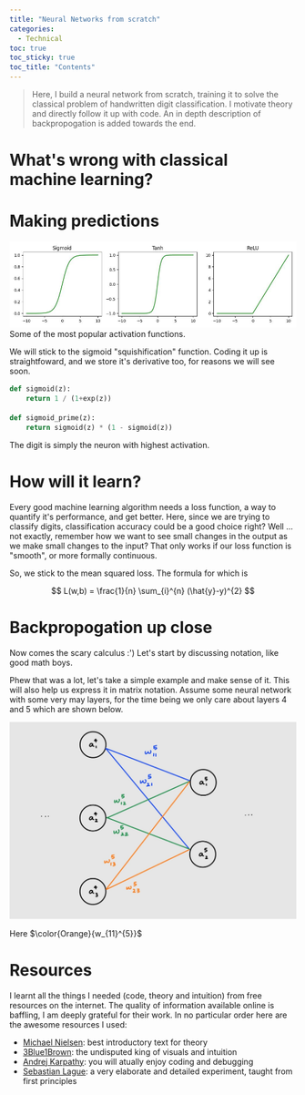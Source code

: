 ```yaml
---
title: "Neural Networks from scratch"
categories:
  - Technical 
toc: true
toc_sticky: true
toc_title: "Contents"
---
```


> Here, I build a neural network from scratch, training it to solve the classical problem of handwritten digit classification. I motivate theory and directly follow it up with code. An in depth description of backpropogation is added towards the end. 

# What's wrong with classical machine learning? 

# Making predictions 



![](/assets/img/nn/activations.jpg)
Some of the most popular activation functions. 

We will stick to the sigmoid "squishification" function. Coding it up is straightfoward, and we store it's derivative too, for reasons we will see soon. 

```python
def sigmoid(z):
    return 1 / (1+exp(z))

def sigmoid_prime(z):
    return sigmoid(z) * (1 - sigmoid(z))
```

The digit is simply the neuron with highest activation. 

# How will it learn? 

Every good machine learning algorithm needs a loss function, a way to quantify it's performance, and get better. Here, since we are trying to classify digits, classification accuracy could be a good choice right? Well ... not exactly, remember how we want to see small changes in the output as we make small changes to the input? That only works if our loss function is "smooth", or more formally continuous. 

So, we stick to the mean squared loss. The formula for which is 

$$ 
L(w,b) = \frac{1}{n} \sum_{i}^{n} (\hat{y}-y)^{2}
$$


# Backpropogation up close 

Now comes the scary calculus :') Let's start by discussing notation, like good math boys. 

Phew that was a lot, let's take a simple example and make sense of it. This will also help us express it in matrix notation. Assume some neural network with some very may layers, for the time being we only care about layers 4 and 5 which are shown below. 

![](/assets/img/nn/nn%20matrix.jpg)

Here $\color{Orange}{w_{11}^{5}}$





# Resources 

I learnt all the things I needed (code, theory and intuition) from free resources on the internet. The quality of information available online is baffling, I am deeply grateful for their work. In no particular order here are the awesome resources I used: 

- [Michael Nielsen](http://neuralnetworksanddeeplearning.com/): best introductory text for theory
-  [3Blue1Brown](https://www.youtube.com/playlist?list=PLZHQObOWTQDNU6R1_67000Dx_ZCJB-3pi): the undisputed king of visuals and intuition 
- [Andrej Karpathy](https://www.youtube.com/playlist?list=PLAqhIrjkxbuWI23v9cThsA9GvCAUhRvKZ): you will atually enjoy coding and debugging  
- [Sebastian Lague](https://youtu.be/hfMk-kjRv4c?si=G0vIZdvDvSeiPuzN): a very elaborate and detailed experiment, taught from first principles